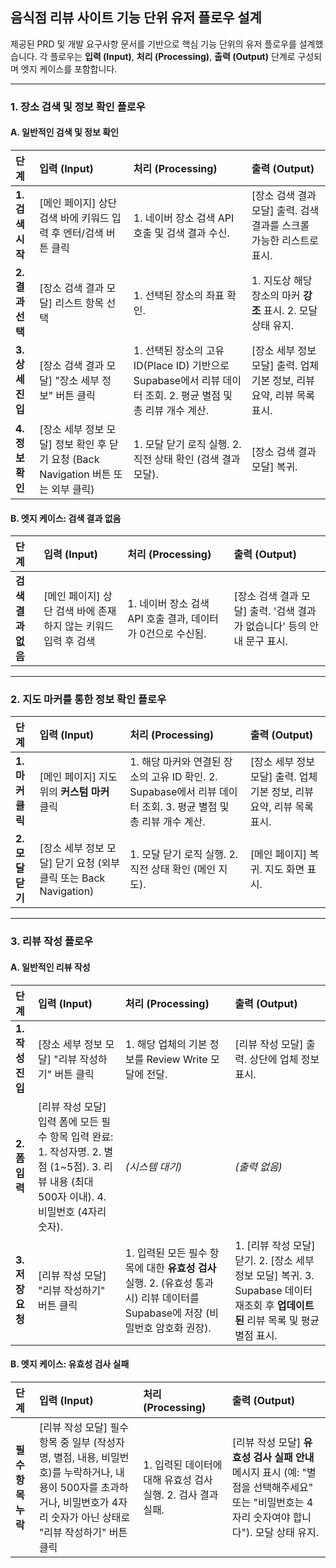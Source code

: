 ## 음식점 리뷰 사이트 기능 단위 유저 플로우 설계

제공된 PRD 및 개발 요구사항 문서를 기반으로 핵심 기능 단위의 유저 플로우를 설계했습니다. 각 플로우는 **입력 (Input)**, **처리 (Processing)**, **출력 (Output)** 단계로 구성되며 엣지 케이스를 포함합니다.

---

### 1. 장소 검색 및 정보 확인 플로우

#### A. 일반적인 검색 및 정보 확인

| 단계 | 입력 (Input) | 처리 (Processing) | 출력 (Output) |
| :--- | :--- | :--- | :--- |
| **1. 검색 시작** | [메인 페이지] 상단 검색 바에 키워드 입력 후 엔터/검색 버튼 클릭 | 1. 네이버 장소 검색 API 호출 및 검색 결과 수신. | [장소 검색 결과 모달] 출력. 검색 결과를 스크롤 가능한 리스트로 표시. |
| **2. 결과 선택** | [장소 검색 결과 모달] 리스트 항목 선택 | 1. 선택된 장소의 좌표 확인. | 1. 지도상 해당 장소의 마커 **강조** 표시. 2. 모달 상태 유지. |
| **3. 상세 진입** | [장소 검색 결과 모달] "장소 세부 정보" 버튼 클릭 | 1. 선택된 장소의 고유 ID(Place ID) 기반으로 Supabase에서 리뷰 데이터 조회. 2. 평균 별점 및 총 리뷰 개수 계산. | [장소 세부 정보 모달] 출력. 업체 기본 정보, 리뷰 요약, 리뷰 목록 표시. |
| **4. 정보 확인** | [장소 세부 정보 모달] 정보 확인 후 닫기 요청 (Back Navigation 버튼 또는 외부 클릭) | 1. 모달 닫기 로직 실행. 2. 직전 상태 확인 (검색 결과 모달). | [장소 검색 결과 모달] 복귀. |

#### B. 엣지 케이스: 검색 결과 없음

| 단계 | 입력 (Input) | 처리 (Processing) | 출력 (Output) |
| :--- | :--- | :--- | :--- |
| **검색 결과 없음** | [메인 페이지] 상단 검색 바에 존재하지 않는 키워드 입력 후 검색 | 1. 네이버 장소 검색 API 호출 결과, 데이터가 0건으로 수신됨. | [장소 검색 결과 모달] 출력. '검색 결과가 없습니다' 등의 안내 문구 표시. |

---

### 2. 지도 마커를 통한 정보 확인 플로우

| 단계 | 입력 (Input) | 처리 (Processing) | 출력 (Output) |
| :--- | :--- | :--- | :--- |
| **1. 마커 클릭** | [메인 페이지] 지도 위의 **커스텀 마커** 클릭 | 1. 해당 마커와 연결된 장소의 고유 ID 확인. 2. Supabase에서 리뷰 데이터 조회. 3. 평균 별점 및 총 리뷰 개수 계산. | [장소 세부 정보 모달] 출력. 업체 기본 정보, 리뷰 요약, 리뷰 목록 표시. |
| **2. 모달 닫기** | [장소 세부 정보 모달] 닫기 요청 (외부 클릭 또는 Back Navigation) | 1. 모달 닫기 로직 실행. 2. 직전 상태 확인 (메인 지도). | [메인 페이지] 복귀. 지도 화면 표시. |

---

### 3. 리뷰 작성 플로우

#### A. 일반적인 리뷰 작성

| 단계 | 입력 (Input) | 처리 (Processing) | 출력 (Output) |
| :--- | :--- | :--- | :--- |
| **1. 작성 진입** | [장소 세부 정보 모달] "리뷰 작성하기" 버튼 클릭 | 1. 해당 업체의 기본 정보를 Review Write 모달에 전달. | [리뷰 작성 모달] 출력. 상단에 업체 정보 표시. |
| **2. 폼 입력** | [리뷰 작성 모달] 입력 폼에 모든 필수 항목 입력 완료: 1. 작성자명. 2. 별점 (1~5점). 3. 리뷰 내용 (최대 500자 이내). 4. 비밀번호 (4자리 숫자). | *(시스템 대기)* | *(출력 없음)* |
| **3. 저장 요청** | [리뷰 작성 모달] "리뷰 작성하기" 버튼 클릭 | 1. 입력된 모든 필수 항목에 대한 **유효성 검사** 실행. 2. (유효성 통과 시) 리뷰 데이터를 Supabase에 저장 (비밀번호 암호화 권장). | 1. [리뷰 작성 모달] 닫기. 2. [장소 세부 정보 모달] 복귀. 3. Supabase 데이터 재조회 후 **업데이트된** 리뷰 목록 및 평균 별점 표시. |

#### B. 엣지 케이스: 유효성 검사 실패

| 단계 | 입력 (Input) | 처리 (Processing) | 출력 (Output) |
| :--- | :--- | :--- | :--- |
| **필수 항목 누락** | [리뷰 작성 모달] 필수 항목 중 일부 (작성자명, 별점, 내용, 비밀번호)를 누락하거나, 내용이 500자를 초과하거나, 비밀번호가 4자리 숫자가 아닌 상태로 "리뷰 작성하기" 버튼 클릭 | 1. 입력된 데이터에 대해 유효성 검사 실행. 2. 검사 결과 실패. | [리뷰 작성 모달] **유효성 검사 실패 안내** 메시지 표시 (예: "별점을 선택해주세요" 또는 "비밀번호는 4자리 숫자여야 합니다"). 모달 상태 유지. |